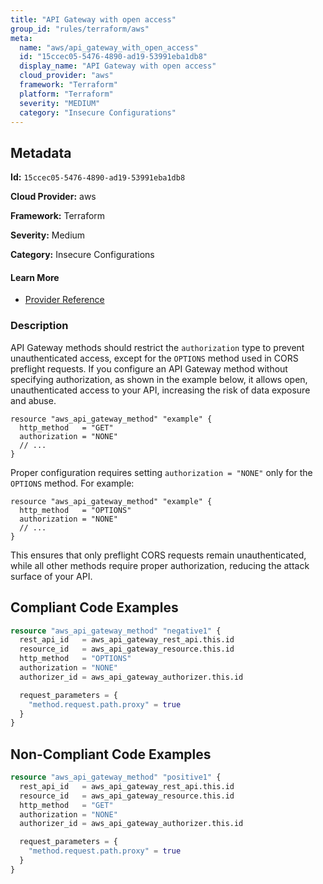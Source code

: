 ```yaml
---
title: "API Gateway with open access"
group_id: "rules/terraform/aws"
meta:
  name: "aws/api_gateway_with_open_access"
  id: "15ccec05-5476-4890-ad19-53991eba1db8"
  display_name: "API Gateway with open access"
  cloud_provider: "aws"
  framework: "Terraform"
  platform: "Terraform"
  severity: "MEDIUM"
  category: "Insecure Configurations"
---
```

## Metadata

**Id:** `15ccec05-5476-4890-ad19-53991eba1db8`

**Cloud Provider:** aws

**Framework:** Terraform

**Severity:** Medium

**Category:** Insecure Configurations

#### Learn More

 - [Provider Reference](https://registry.terraform.io/providers/hashicorp/aws/latest/docs/resources/api_gateway_method)

### Description

 API Gateway methods should restrict the `authorization` type to prevent unauthenticated access, except for the `OPTIONS` method used in CORS preflight requests. If you configure an API Gateway method without specifying authorization, as shown in the example below, it allows open, unauthenticated access to your API, increasing the risk of data exposure and abuse.

```
resource "aws_api_gateway_method" "example" {
  http_method   = "GET"
  authorization = "NONE"
  // ...
}
```

Proper configuration requires setting `authorization = "NONE"` only for the `OPTIONS` method. For example:

```
resource "aws_api_gateway_method" "example" {
  http_method   = "OPTIONS"
  authorization = "NONE"
  // ...
}
```

This ensures that only preflight CORS requests remain unauthenticated, while all other methods require proper authorization, reducing the attack surface of your API.


## Compliant Code Examples
```terraform
resource "aws_api_gateway_method" "negative1" {
  rest_api_id   = aws_api_gateway_rest_api.this.id
  resource_id   = aws_api_gateway_resource.this.id
  http_method   = "OPTIONS"
  authorization = "NONE"
  authorizer_id = aws_api_gateway_authorizer.this.id

  request_parameters = {
    "method.request.path.proxy" = true
  }
}

```
## Non-Compliant Code Examples
```terraform
resource "aws_api_gateway_method" "positive1" {
  rest_api_id   = aws_api_gateway_rest_api.this.id
  resource_id   = aws_api_gateway_resource.this.id
  http_method   = "GET"
  authorization = "NONE"
  authorizer_id = aws_api_gateway_authorizer.this.id

  request_parameters = {
    "method.request.path.proxy" = true
  }
}

```